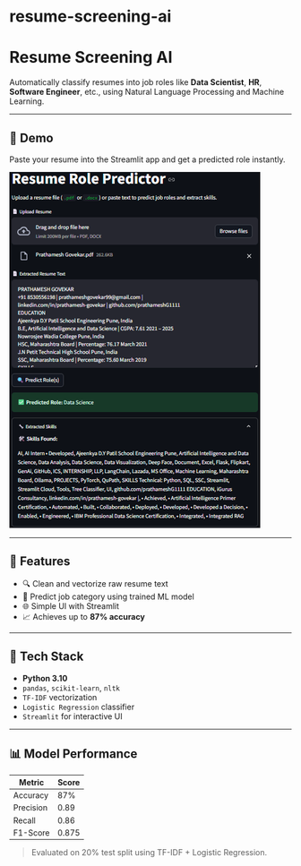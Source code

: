 # resume-screening-ai

# Resume Screening AI

Automatically classify resumes into job roles like **Data Scientist**, **HR**, **Software Engineer**, etc., using Natural Language Processing and Machine Learning.

---

## 🚀 Demo

Paste your resume into the Streamlit app and get a predicted role instantly.

![Streamlit Screenshot](assets/demo.png) <!-- Optional: Replace with your own screenshot -->

---

## 📌 Features
- 🔍 Clean and vectorize raw resume text
- 🧠 Predict job category using trained ML model
- 🌐 Simple UI with Streamlit
- 📈 Achieves up to **87% accuracy**

---

## 🧰 Tech Stack
- **Python 3.10**
- `pandas`, `scikit-learn`, `nltk`
- `TF-IDF` vectorization
- `Logistic Regression` classifier
- `Streamlit` for interactive UI

---

## 📊 Model Performance
| Metric      | Score   |
|-------------|---------|
| Accuracy    | 87%     |
| Precision   | 0.89    |
| Recall      | 0.86    |
| F1-Score    | 0.875   |

> Evaluated on 20% test split using TF-IDF + Logistic Regression.
